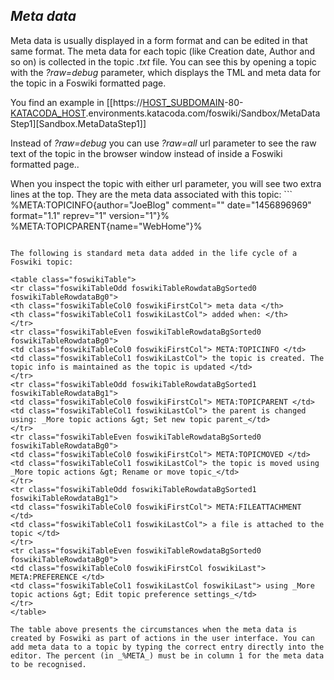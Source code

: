 ## _Meta data_	

Meta data is usually displayed in a form format and can be edited in that same format. The meta data for each topic (like Creation date, Author and so on) is collected in the topic _.txt_ file. You can see this by opening a topic with the _?raw=debug_ parameter, which displays the TML and meta data for the topic in a Foswiki formatted page.

You find an example in [[https://[HOST_SUBDOMAIN](/devwiki/bin/edit/KatacodaCourses/Foswiki1/Meta/HOST_SUBDOMAIN?topicparent=KatacodaCourses/Foswiki1/Meta.ScenarioStep01 "Create this topic")-80-[KATACODA_HOST](/devwiki/bin/edit/KatacodaCourses/Foswiki1/Meta/KATACODA_HOST?topicparent=KatacodaCourses/Foswiki1/Meta.ScenarioStep01 "Create this topic").environments.katacoda.com/foswiki/Sandbox/MetaDataStep1]\[Sandbox.MetaDataStep1]]

Instead of _?raw=debug_ you can use _?raw=all_ url parameter to see the raw text of the topic in the browser window instead of inside a Foswiki formatted page..

When you inspect the topic with either url parameter, you will see two extra lines at the top. They are the meta data associated with this topic: ```
  %META:TOPICINFO{author="JoeBlog" comment="" date="1456896969" format="1.1" reprev="1" version="1"}%
  %META:TOPICPARENT{name="WebHome"}%
``` Meta data is recorded using the same syntax as a macro. The macro starts with _%META:_ followed by the meta data name (like: _TOPICINFO_), followed by the value(s) recorded with that item as _name="value"_ pairs.

The following is standard meta data added in the life cycle of a Foswiki topic:

<table class="foswikiTable">
<tr class="foswikiTableOdd foswikiTableRowdataBgSorted0 foswikiTableRowdataBg0">
<th class="foswikiTableCol0 foswikiFirstCol"> meta data </th>
<th class="foswikiTableCol1 foswikiLastCol"> added when: </th>
</tr>
<tr class="foswikiTableEven foswikiTableRowdataBgSorted0 foswikiTableRowdataBg0">
<td class="foswikiTableCol0 foswikiFirstCol"> META:TOPICINFO </td>
<td class="foswikiTableCol1 foswikiLastCol"> the topic is created. The topic info is maintained as the topic is updated </td>
</tr>
<tr class="foswikiTableOdd foswikiTableRowdataBgSorted1 foswikiTableRowdataBg1">
<td class="foswikiTableCol0 foswikiFirstCol"> META:TOPICPARENT </td>
<td class="foswikiTableCol1 foswikiLastCol"> the parent is changed using: _More topic actions &gt; Set new topic parent_</td>
</tr>
<tr class="foswikiTableEven foswikiTableRowdataBgSorted0 foswikiTableRowdataBg0">
<td class="foswikiTableCol0 foswikiFirstCol"> META:TOPICMOVED </td>
<td class="foswikiTableCol1 foswikiLastCol"> the topic is moved using _More topic actions &gt; Rename or move topic_</td>
</tr>
<tr class="foswikiTableOdd foswikiTableRowdataBgSorted1 foswikiTableRowdataBg1">
<td class="foswikiTableCol0 foswikiFirstCol"> META:FILEATTACHMENT </td>
<td class="foswikiTableCol1 foswikiLastCol"> a file is attached to the topic </td>
</tr>
<tr class="foswikiTableEven foswikiTableRowdataBgSorted0 foswikiTableRowdataBg0">
<td class="foswikiTableCol0 foswikiFirstCol foswikiLast"> META:PREFERENCE </td>
<td class="foswikiTableCol1 foswikiLastCol foswikiLast"> using _More topic actions &gt; Edit topic preference settings_</td>
</tr>
</table>

The table above presents the circumstances when the meta data is created by Foswiki as part of actions in the user interface. You can add meta data to a topic by typing the correct entry directly into the editor. The percent (in _%META_) must be in column 1 for the meta data to be recognised.

